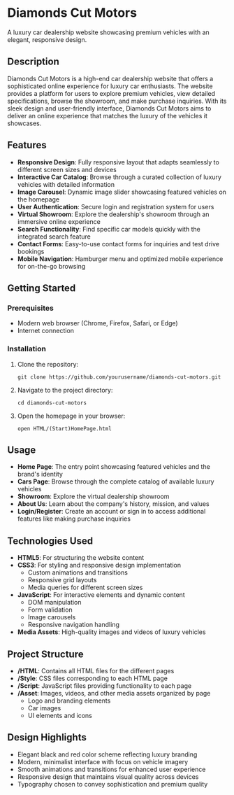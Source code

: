 # Diamonds Cut Motors

A luxury car dealership website showcasing premium vehicles with an elegant, responsive design.

## Description

Diamonds Cut Motors is a high-end car dealership website that offers a sophisticated online experience for luxury car enthusiasts. The website provides a platform for users to explore premium vehicles, view detailed specifications, browse the showroom, and make purchase inquiries. With its sleek design and user-friendly interface, Diamonds Cut Motors aims to deliver an online experience that matches the luxury of the vehicles it showcases.

## Features

- **Responsive Design**: Fully responsive layout that adapts seamlessly to different screen sizes and devices
- **Interactive Car Catalog**: Browse through a curated collection of luxury vehicles with detailed information
- **Image Carousel**: Dynamic image slider showcasing featured vehicles on the homepage
- **User Authentication**: Secure login and registration system for users
- **Virtual Showroom**: Explore the dealership's showroom through an immersive online experience
- **Search Functionality**: Find specific car models quickly with the integrated search feature
- **Contact Forms**: Easy-to-use contact forms for inquiries and test drive bookings
- **Mobile Navigation**: Hamburger menu and optimized mobile experience for on-the-go browsing

## Getting Started

### Prerequisites

- Modern web browser (Chrome, Firefox, Safari, or Edge)
- Internet connection

### Installation

1. Clone the repository:

   ```
   git clone https://github.com/yourusername/diamonds-cut-motors.git
   ```

2. Navigate to the project directory:

   ```
   cd diamonds-cut-motors
   ```

3. Open the homepage in your browser:
   ```
   open HTML/(Start)HomePage.html
   ```

## Usage

- **Home Page**: The entry point showcasing featured vehicles and the brand's identity
- **Cars Page**: Browse through the complete catalog of available luxury vehicles
- **Showroom**: Explore the virtual dealership showroom
- **About Us**: Learn about the company's history, mission, and values
- **Login/Register**: Create an account or sign in to access additional features like making purchase inquiries

## Technologies Used

- **HTML5**: For structuring the website content
- **CSS3**: For styling and responsive design implementation
  - Custom animations and transitions
  - Responsive grid layouts
  - Media queries for different screen sizes
- **JavaScript**: For interactive elements and dynamic content
  - DOM manipulation
  - Form validation
  - Image carousels
  - Responsive navigation handling
- **Media Assets**: High-quality images and videos of luxury vehicles

## Project Structure

- **/HTML**: Contains all HTML files for the different pages
- **/Style**: CSS files corresponding to each HTML page
- **/Script**: JavaScript files providing functionality to each page
- **/Asset**: Images, videos, and other media assets organized by page
  - Logo and branding elements
  - Car images
  - UI elements and icons

## Design Highlights

- Elegant black and red color scheme reflecting luxury branding
- Modern, minimalist interface with focus on vehicle imagery
- Smooth animations and transitions for enhanced user experience
- Responsive design that maintains visual quality across devices
- Typography chosen to convey sophistication and premium quality
